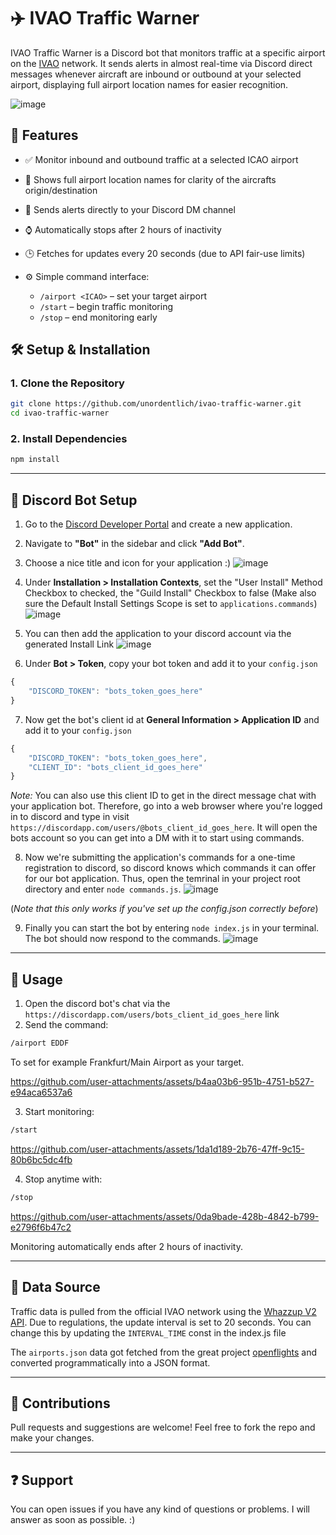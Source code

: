 # ✈️ IVAO Traffic Warner

IVAO Traffic Warner is a Discord bot that monitors traffic at a specific airport on the [IVAO](https://www.ivao.aero/) network. It sends alerts in almost real-time via Discord direct messages whenever aircraft are inbound or outbound at your selected airport, displaying full airport location names for easier recognition.

![image](https://github.com/user-attachments/assets/cdbab0e6-43d7-4ae4-aa1b-f03c539fd92e)


## 🚀 Features

* ✅ Monitor inbound and outbound traffic at a selected ICAO airport
* 📍 Shows full airport location names for clarity of the aircrafts origin/destination
* 📩 Sends alerts directly to your Discord DM channel
* ⌚ Automatically stops after 2 hours of inactivity
* 🕒 Fetches for updates every 20 seconds (due to API fair-use limits)
* ⚙️ Simple command interface:

  * `/airport <ICAO>` – set your target airport
  * `/start` – begin traffic monitoring
  * `/stop` – end monitoring early

## 🛠️ Setup & Installation

### 1. Clone the Repository

```bash
git clone https://github.com/unordentlich/ivao-traffic-warner.git
cd ivao-traffic-warner
```

### 2. Install Dependencies

```bash
npm install
```

---

## 🧹 Discord Bot Setup

1. Go to the [Discord Developer Portal](https://discord.com/developers/applications) and create a new application.
2. Navigate to **"Bot"** in the sidebar and click **"Add Bot"**.
3. Choose a nice title and icon for your application :)
![image](https://github.com/user-attachments/assets/b683b319-7935-4c92-bfef-4f55d3ecf2aa)

4. Under **Installation > Installation Contexts**, set the "User Install" Method Checkbox to checked, the "Guild Install" Checkbox to false (Make also sure the Default Install Settings Scope is set to `applications.commands`) 
![image](https://github.com/user-attachments/assets/7c22bbd1-ef84-4fa7-81a6-2fc8300170f7)


5. You can then add the application to your discord account via the generated Install Link
![image](https://github.com/user-attachments/assets/70147ebe-e244-483c-a000-02b534846d2f)


6. Under **Bot > Token**, copy your bot token and add it to your `config.json`
```js
{
	"DISCORD_TOKEN": "bots_token_goes_here"
}
```

7. Now get the bot's client id at **General Information > Application ID** and add it to your `config.json`
```js
{
	"DISCORD_TOKEN": "bots_token_goes_here",
	"CLIENT_ID": "bots_client_id_goes_here"
}
```
*Note:* You can also use this client ID to get in the direct message chat with your application bot. Therefore, go into a web browser where you're logged in to discord and type in visit `https://discordapp.com/users/@bots_client_id_goes_here`. It will open the bots account so you can get into a DM with it to start using commands.

8. Now we're submitting the application's commands for a one-time registration to discord, so discord knows which commands it can offer for our bot application. Thus, open the temrinal in your project root directory and enter `node commands.js`.
![image](https://github.com/user-attachments/assets/acb5786e-6b6a-4c0c-93e0-ea5243473889) 

(*Note that this only works if you've set up the config.json correctly before*)

9. Finally you can start the bot by entering `node index.js` in your terminal. The bot should now respond to the commands.
![image](https://github.com/user-attachments/assets/9071d0a0-7e80-4bdf-a7b4-983d458f793c)


---

## 🧽 Usage

1. Open the discord bot's chat via the `https://discordapp.com/users/bots_client_id_goes_here` link
2. Send the command:

```bash
/airport EDDF
```

To set for example Frankfurt/Main Airport as your target.

https://github.com/user-attachments/assets/b4aa03b6-951b-4751-b527-e94aca6537a6




3. Start monitoring:

```bash
/start
```

https://github.com/user-attachments/assets/1da1d189-2b76-47ff-9c15-80b6bc5dc4fb



4. Stop anytime with:

```bash
/stop
```

https://github.com/user-attachments/assets/0da9bade-428b-4842-b799-e2796f6b47c2


Monitoring automatically ends after 2 hours of inactivity.

---

## 📡 Data Source

Traffic data is pulled from the official IVAO network using the [Whazzup V2 API](https://wiki.ivao.aero/en/home/devops/api/whazuup/how-to-retrieve-v2). Due to regulations, the update interval is set to 20 seconds. You can change this by updating the `INTERVAL_TIME` const in the index.js file

The `airports.json` data got fetched from the great project [openflights](https://github.com/jpatokal/openflights/blob/master/data/airports.dat) and converted programmatically into a JSON format.

---

## 🤝 Contributions

Pull requests and suggestions are welcome! Feel free to fork the repo and make your changes.

---

## ❓ Support
You can open issues if you have any kind of questions or problems. I will answer as soon as possible. :)
